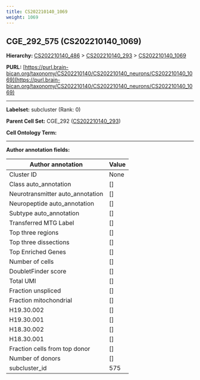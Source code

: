```yaml
---
title: CS202210140_1069
weight: 1069
---
```

## CGE_292_575 (CS202210140_1069)
<b>Hierarchy: </b>
[CS202210140_486](../CS202210140_486) >
[CS202210140_293](../CS202210140_293) >
[CS202210140_1069](../CS202210140_1069)

**PURL:** [https://purl.brain-bican.org/taxonomy/CS202210140/CS202210140_neurons/CS202210140_1069](https://purl.brain-bican.org/taxonomy/CS202210140/CS202210140_neurons/CS202210140_1069)

---


**Labelset:** subcluster (Rank: 0)

**Parent Cell Set:** CGE_292 ([CS202210140_293](../CS202210140_293))



**Cell Ontology Term:** 

[MARKER GENES.]: #


---

[TRANSFERRED ANNOTATIONS.]: #


[AUTHOR ANNOTATION FIELDS.]: #


**Author annotation fields:**

| Author annotation | Value |
|-------------------|-------|
|Cluster ID|None|
|Class auto_annotation|[]|
|Neurotransmitter auto_annotation|[]|
|Neuropeptide auto_annotation|[]|
|Subtype auto_annotation|[]|
|Transferred MTG Label|[]|
|Top three regions|[]|
|Top three dissections|[]|
|Top Enriched Genes|[]|
|Number of cells|[]|
|DoubletFinder score|[]|
|Total UMI|[]|
|Fraction unspliced|[]|
|Fraction mitochondrial|[]|
|H19.30.002|[]|
|H19.30.001|[]|
|H18.30.002|[]|
|H18.30.001|[]|
|Fraction cells from top donor|[]|
|Number of donors|[]|
|subcluster_id|575|
